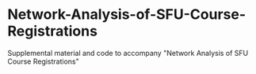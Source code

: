 # Network-Analysis-of-SFU-Course-Registrations
Supplemental material and code to accompany "Network Analysis of SFU Course Registrations"
